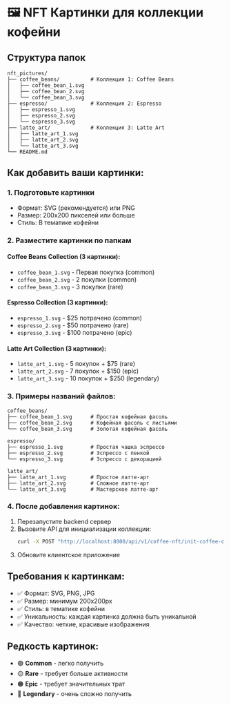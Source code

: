 # 🖼️ NFT Картинки для коллекции кофейни

## Структура папок

```
nft_pictures/
├── coffee_beans/          # Коллекция 1: Coffee Beans
│   ├── coffee_bean_1.svg
│   ├── coffee_bean_2.svg
│   └── coffee_bean_3.svg
├── espresso/              # Коллекция 2: Espresso
│   ├── espresso_1.svg
│   ├── espresso_2.svg
│   └── espresso_3.svg
├── latte_art/             # Коллекция 3: Latte Art
│   ├── latte_art_1.svg
│   ├── latte_art_2.svg
│   └── latte_art_3.svg
└── README.md
```

## Как добавить ваши картинки:

### 1. **Подготовьте картинки**
- Формат: SVG (рекомендуется) или PNG
- Размер: 200x200 пикселей или больше
- Стиль: В тематике кофейни

### 2. **Разместите картинки по папкам**

#### Coffee Beans Collection (3 картинки):
- `coffee_bean_1.svg` - Первая покупка (common)
- `coffee_bean_2.svg` - 2 покупки (common) 
- `coffee_bean_3.svg` - 3 покупки (rare)

#### Espresso Collection (3 картинки):
- `espresso_1.svg` - $25 потрачено (common)
- `espresso_2.svg` - $50 потрачено (rare)
- `espresso_3.svg` - $100 потрачено (epic)

#### Latte Art Collection (3 картинки):
- `latte_art_1.svg` - 5 покупок + $75 (rare)
- `latte_art_2.svg` - 7 покупок + $150 (epic)
- `latte_art_3.svg` - 10 покупок + $250 (legendary)

### 3. **Примеры названий файлов:**
```
coffee_beans/
├── coffee_bean_1.svg      # Простая кофейная фасоль
├── coffee_bean_2.svg      # Кофейная фасоль с листьями
└── coffee_bean_3.svg      # Золотая кофейная фасоль

espresso/
├── espresso_1.svg         # Простая чашка эспрессо
├── espresso_2.svg         # Эспрессо с пенкой
└── espresso_3.svg         # Эспрессо с декорацией

latte_art/
├── latte_art_1.svg        # Простое латте-арт
├── latte_art_2.svg        # Сложное латте-арт
└── latte_art_3.svg        # Мастерское латте-арт
```

### 4. **После добавления картинок:**
1. Перезапустите backend сервер
2. Вызовите API для инициализации коллекции:
   ```bash
   curl -X POST "http://localhost:8000/api/v1/coffee-nft/init-coffee-collection"
   ```
3. Обновите клиентское приложение

## Требования к картинкам:
- ✅ Формат: SVG, PNG, JPG
- ✅ Размер: минимум 200x200px
- ✅ Стиль: в тематике кофейни
- ✅ Уникальность: каждая картинка должна быть уникальной
- ✅ Качество: четкие, красивые изображения

## Редкость картинок:
- 🟢 **Common** - легко получить
- 🟡 **Rare** - требует больше активности
- 🟠 **Epic** - требует значительных трат
- 🔴 **Legendary** - очень сложно получить
